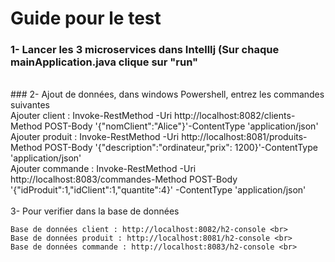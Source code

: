 # Guide pour le test
### 1- Lancer les 3 microservices dans IntellIj (Sur chaque mainApplication.java clique sur "run" <br>
<br>
### 2- Ajout de données, dans windows Powershell, entrez les commandes suivantes <br>
    Ajouter client  :   Invoke-RestMethod -Uri http://localhost:8082/clients-Method POST-Body '{"nomClient":"Alice"}'-ContentType 'application/json' <br>
    Ajouter produit : Invoke-RestMethod -Uri http://localhost:8081/produits-Method POST-Body '{"description":"ordinateur,"prix": 1200}'-ContentType 'application/json' <br>
    Ajouter commande : Invoke-RestMethod -Uri http://localhost:8083/commandes-Method POST-Body '{"idProduit":1,"idClient":1,"quantite":4}' -ContentType 'application/json' <br>
<br>
3- Pour verifier dans la base de données  <br>
 
    Base de données client : http://localhost:8082/h2-console <br>
    Base de données produit : http://localhost:8081/h2-console <br>
    Base de données commande : http://localhost:8083/h2-console <br>
    
